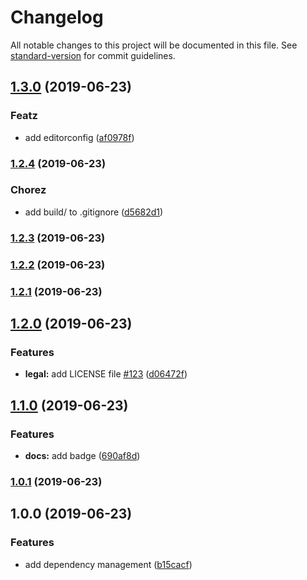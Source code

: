 # Changelog

All notable changes to this project will be documented in this file. See [standard-version](https://github.com/conventional-changelog/standard-version) for commit guidelines.

## [1.3.0](https://github.com/linkorb-test/lorum-ipsum/compare/v1.2.4...v1.3.0) (2019-06-23)


### Featz

* add editorconfig ([af0978f](https://github.com/linkorb-test/lorum-ipsum/commit/af0978f))



### [1.2.4](https://github.com/linkorb-test/lorum-ipsum/compare/v1.2.3...v1.2.4) (2019-06-23)


### Chorez

* add build/ to .gitignore ([d5682d1](https://github.com/linkorb-test/lorum-ipsum/commit/d5682d1))



### [1.2.3](https://github.com/linkorb-test/lorum-ipsum/compare/v1.2.2...v1.2.3) (2019-06-23)



### [1.2.2](https://github.com/linkorb-test/lorum-ipsum/compare/v1.2.1...v1.2.2) (2019-06-23)



### [1.2.1](https://github.com/linkorb-test/lorum-ipsum/compare/v1.2.0...v1.2.1) (2019-06-23)



## [1.2.0](https://github.com/linkorb-test/lorum-ipsum/compare/v1.1.0...v1.2.0) (2019-06-23)


### Features

* **legal:** add LICENSE file [#123](https://github.com/linkorb-test/lorum-ipsum/issues/123) ([d06472f](https://github.com/linkorb-test/lorum-ipsum/commit/d06472f))



## [1.1.0](https://github.com/linkorb-test/lorum-ipsum/compare/v1.0.1...v1.1.0) (2019-06-23)


### Features

* **docs:** add badge ([690af8d](https://github.com/linkorb-test/lorum-ipsum/commit/690af8d))



### [1.0.1](https://github.com/linkorb-test/lorum-ipsum/compare/v1.0.0...v1.0.1) (2019-06-23)



## 1.0.0 (2019-06-23)


### Features

* add dependency management ([b15cacf](https://github.com/linkorb-test/lorum-ipsum/commit/b15cacf))
